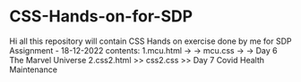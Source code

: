 # CSS-Hands-on-for-SDP
Hi all this repository will contain CSS Hands on exercise done by me for SDP Assignment - 18-12-2022
contents: 
1.mcu.html -> -> mcu.css -> -> Day 6 The Marvel Universe
2.css2.html >> css2.css >> Day 7 Covid Health Maintenance
